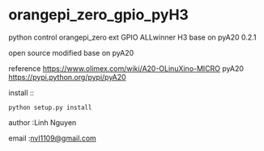 # orangepi_zero_gpio_pyH3
python control orangepi_zero ext GPIO ALLwinner H3  base on  pyA20 0.2.1


open source   modified  base on  pyA20 

reference 
https://www.olimex.com/wiki/A20-OLinuXino-MICRO
pyA20 
https://pypi.python.org/pypi/pyA20

install ::
	
	python setup.py install 



author :Linh Nguyen

email :nvl1109@gmail.com



























